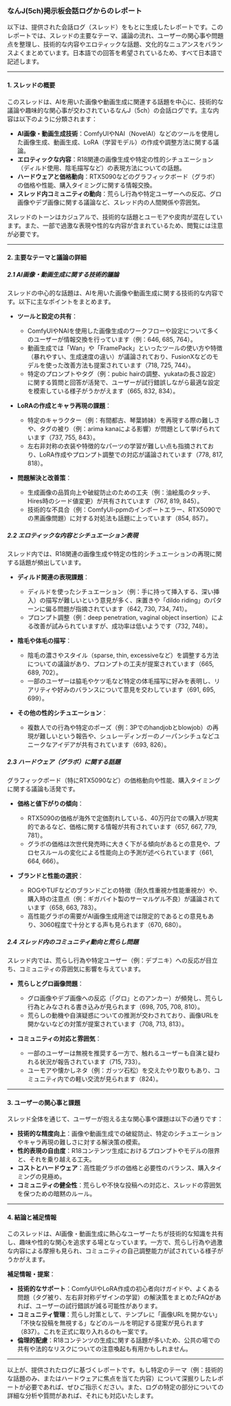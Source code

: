 ### なんJ(5ch)掲示板会話ログからのレポート

以下は、提供された会話ログ（スレッド）をもとに生成したレポートです。このレポートでは、スレッドの主要なテーマ、議論の流れ、ユーザーの関心事や問題点を整理し、技術的な内容やエロティックな話題、文化的なニュアンスをバランスよくまとめています。日本語での回答を希望されているため、すべて日本語で記述します。

---

#### 1. スレッドの概要
このスレッドは、AIを用いた画像や動画生成に関連する話題を中心に、技術的な議論や趣味的な関心事が交わされているなんJ（5ch）の会話ログです。主な内容は以下のように分類されます：
- **AI画像・動画生成技術**：ComfyUIやNAI（NovelAI）などのツールを使用した画像生成、動画生成、LoRA（学習モデル）の作成や調整方法に関する議論。
- **エロティックな内容**：R18関連の画像生成や特定の性的シチュエーション（ディルド使用、陰毛描写など）の表現方法についての話題。
- **ハードウェアと価格動向**：RTX5090などのグラフィックボード（グラボ）の価格や性能、購入タイミングに関する情報交換。
- **スレッド内コミュニティの動向**：荒らし行為や特定ユーザーへの反応、グロ画像やデブ画像に関する議論など、スレッド内の人間関係や雰囲気。

スレッドのトーンはカジュアルで、技術的な話題とユーモアや皮肉が混在しています。また、一部で過激な表現や性的な内容が含まれているため、閲覧には注意が必要です。

---

#### 2. 主要なテーマと議論の詳細

##### 2.1 AI画像・動画生成に関する技術的議論
スレッドの中心的な話題は、AIを用いた画像や動画生成に関する技術的な内容です。以下に主なポイントをまとめます。

- **ツールと設定の共有**：
  - ComfyUIやNAIを使用した画像生成のワークフローや設定について多くのユーザーが情報交換を行っています（例：646, 685, 764）。
  - 動画生成では「Wan」や「FramePack」といったツールの使い方や特徴（暴れやすい、生成速度の違い）が議論されており、FusionXなどのモデルを使った改善方法も提案されています（718, 725, 744）。
  - 特定のプロンプトやタグ（例：pubic hairの調整、yukataの長さ設定）に関する質問と回答が活発で、ユーザーが試行錯誤しながら最適な設定を模索している様子がうかがえます（665, 832, 834）。

- **LoRAの作成とキャラ再現の課題**：
  - 特定のキャラクター（例：有間都古、琴葉姉妹）を再現する際の難しさや、タグの被り（例：arima kanaによる影響）が問題として挙げられています（737, 755, 843）。
  - 左右非対称の衣装や特徴的なパーツの学習が難しい点も指摘されており、LoRA作成やプロンプト調整での対応が議論されています（778, 817, 818）。

- **問題解決と改善策**：
  - 生成画像の品質向上や破綻防止のための工夫（例：油絵風のタッチ、Hires時のシード値変更）が共有されています（767, 819, 845）。
  - 技術的な不具合（例：ComfyUI-ppmのインポートエラー、RTX5090での黒画像問題）に対する対処法も話題に上っています（854, 857）。

##### 2.2 エロティックな内容とシチュエーション表現
スレッド内では、R18関連の画像生成や特定の性的シチュエーションの再現に関する話題が頻出しています。

- **ディルド関連の表現課題**：
  - ディルドを使ったシチュエーション（例：手に持って挿入する、深い挿入）の描写が難しいという意見が多く、床置きや「dildo riding」のパターンに偏る問題が指摘されています（642, 730, 734, 741）。
  - プロンプト調整（例：deep penetration, vaginal object insertion）による改善が試みられていますが、成功率は低いようです（732, 748）。

- **陰毛や体毛の描写**：
  - 陰毛の濃さやスタイル（sparse, thin, excessiveなど）を調整する方法についての議論があり、プロンプトの工夫が提案されています（665, 689, 702）。
  - 一部のユーザーは脇毛やケツ毛など特定の体毛描写に好みを表明し、リアリティや好みのバランスについて意見を交わしています（691, 695, 699）。

- **その他の性的シチュエーション**：
  - 複数人での行為や特定のポーズ（例：3Pでのhandjobとblowjob）の再現が難しいという報告や、シュレーディンガーのノーパンシチュなどユニークなアイデアが共有されています（693, 826）。

##### 2.3 ハードウェア（グラボ）に関する話題
グラフィックボード（特にRTX5090など）の価格動向や性能、購入タイミングに関する議論も活発です。

- **価格と値下がりの傾向**：
  - RTX5090の価格が海外で定価割れしている、40万円台での購入が現実的であるなど、価格に関する情報が共有されています（657, 667, 779, 781）。
  - グラボの価格は次世代発売時に大きく下がる傾向があるとの意見や、プロセスルールの変化による性能向上の予測が述べられています（661, 664, 666）。

- **ブランドと性能の選択**：
  - ROGやTUFなどのブランドごとの特徴（耐久性重視か性能重視か）や、購入時の注意点（例：ギガバイト製のサーマルゲル不良）が議論されています（658, 663, 783）。
  - 高性能グラボの需要がAI画像生成用途では限定的であるとの意見もあり、3060程度で十分とする声も見られます（670, 680）。

##### 2.4 スレッド内のコミュニティ動向と荒らし問題
スレッド内では、荒らし行為や特定ユーザー（例：デブニキ）への反応が目立ち、コミュニティの雰囲気に影響を与えています。

- **荒らしとグロ画像問題**：
  - グロ画像やデブ画像への反応（「グロ」とのアンカー）が頻発し、荒らし行為とみなされる書き込みが見られます（698, 705, 708, 810）。
  - 荒らしの動機や自演疑惑についての推測が交わされており、画像URLを開かないなどの対策が提案されています（708, 713, 813）。

- **コミュニティの対応と雰囲気**：
  - 一部のユーザーは無視を推奨する一方で、触れるユーザーも自演と疑われる状況が報告されています（715, 733）。
  - ユーモアや懐かしネタ（例：ガッツ石松）を交えたやり取りもあり、コミュニティ内での軽い交流が見られます（824）。

---

#### 3. ユーザーの関心事と課題
スレッド全体を通じて、ユーザーが抱える主な関心事や課題は以下の通りです：
- **技術的な精度向上**：画像や動画生成での破綻防止、特定のシチュエーションやキャラ再現の難しさに対する解決策の模索。
- **性的表現の自由度**：R18コンテンツ生成におけるプロンプトやモデルの限界と、それを乗り越える工夫。
- **コストとハードウェア**：高性能グラボの価格と必要性のバランス、購入タイミングの見極め。
- **コミュニティの健全性**：荒らしや不快な投稿への対応と、スレッドの雰囲気を保つための暗黙のルール。

---

#### 4. 結論と補足情報
このスレッドは、AI画像・動画生成に熱心なユーザーたちが技術的な知識を共有し、趣味や性的な関心を追求する場となっています。一方で、荒らし行為や過激な内容による摩擦も見られ、コミュニティの自己調整能力が試されている様子がうかがえます。

**補足情報・提案**：
- **技術的なサポート**：ComfyUIやLoRA作成の初心者向けガイドや、よくある問題（タグ被り、左右非対称デザインの学習）の解決策をまとめたFAQがあれば、ユーザーの試行錯誤が減る可能性があります。
- **コミュニティ管理**：荒らし対策として、テンプレに「画像URLを開かない」「不快な投稿を無視する」などのルールを明記する提案が見られます（837）。これを正式に取り入れるのも一案です。
- **倫理的配慮**：R18コンテンツの生成に関する話題が多いため、公共の場での共有や法的なリスクについての注意喚起も有用かもしれません。

---

以上が、提供されたログに基づくレポートです。もし特定のテーマ（例：技術的な話題のみ、またはハードウェアに焦点を当てた内容）について深掘りしたレポートが必要であれば、ぜひご指示ください。また、ログの特定の部分についての詳細な分析や質問があれば、それにも対応いたします。